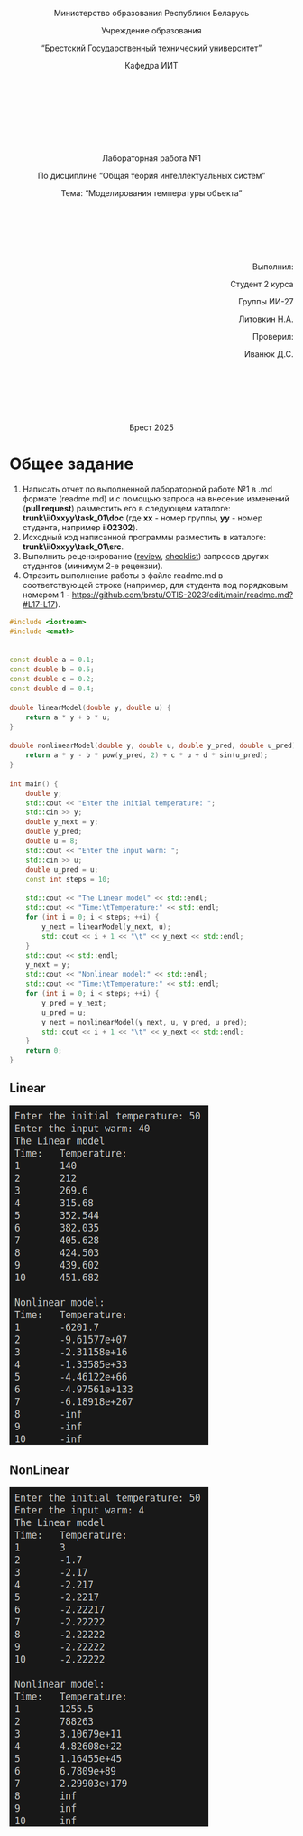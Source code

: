 <p align="center"> Министерство образования Республики Беларусь</p>
<p align="center">Учреждение образования</p>
<p align="center">“Брестский Государственный технический университет”</p>
<p align="center">Кафедра ИИТ</p>
<br><br><br><br><br><br><br>
<p align="center">Лабораторная работа №1</p>
<p align="center">По дисциплине “Общая теория интеллектуальных систем”</p>
<p align="center">Тема: “Моделирования температуры объекта”</p>
<br><br><br><br><br>
<p align="right">Выполнил:</p>
<p align="right">Студент 2 курса</p>
<p align="right">Группы ИИ-27</p>
<p align="right">Литовкин Н.А.</p>
<p align="right">Проверил:</p>
<p align="right">Иванюк Д.С.</p>
<br><br><br><br><br>
<p align="center">Брест 2025</p>

# Общее задание #
1. Написать отчет по выполненной лабораторной работе №1 в .md формате (readme.md) и с помощью запроса на внесение изменений (**pull request**) разместить его в следующем каталоге: **trunk\ii0xxyy\task_01\doc** (где **xx** - номер группы, **yy** - номер студента, например **ii02302**).
2. Исходный код написанной программы разместить в каталоге: **trunk\ii0xxyy\task_01\src**.
3. Выполнить рецензирование ([review](https://linearb.io/blog/code-review-on-github), [checklist](https://linearb.io/blog/code-review-checklist)) запросов других студентов (минимум 2-е рецензии).
4. Отразить выполнение работы в файле readme.md в соответствующей строке (например, для студента под порядковым номером 1 - https://github.com/brstu/OTIS-2023/edit/main/readme.md?#L17-L17).



```C++
#include <iostream>
#include <cmath>


const double a = 0.1;
const double b = 0.5;
const double c = 0.2;
const double d = 0.4;

double linearModel(double y, double u) {
    return a * y + b * u;
}

double nonlinearModel(double y, double u, double y_pred, double u_pred) {
    return a * y - b * pow(y_pred, 2) + c * u + d * sin(u_pred);
}
  
int main() {
    double y;
    std::cout << "Enter the initial temperature: ";
    std::cin >> y;
    double y_next = y;
    double y_pred;
    double u = 8;
    std::cout << "Enter the input warm: ";
    std::cin >> u;
    double u_pred = u;
    const int steps = 10;

    std::cout << "The Linear model" << std::endl;
    std::cout << "Time:\tTemperature:" << std::endl;
    for (int i = 0; i < steps; ++i) {
        y_next = linearModel(y_next, u);
        std::cout << i + 1 << "\t" << y_next << std::endl;
    }
    std::cout << std::endl;
    y_next = y;
    std::cout << "Nonlinear model:" << std::endl;
    std::cout << "Time:\tTemperature:" << std::endl;
    for (int i = 0; i < steps; ++i) {
        y_pred = y_next;
        u_pred = u;
        y_next = nonlinearModel(y_next, u, y_pred, u_pred);
        std::cout << i + 1 << "\t" << y_next << std::endl;
    }
    return 0;
}
```

## Linear

![linear output:](linear.png)

## NonLinear

![nonlinear output:](nonlinear.png)